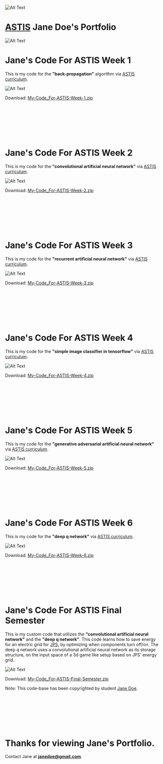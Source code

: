 ![Alt Text](https://github.com/g0dEngineer/ASTIS/blob/main/data/logo.png)

# [ASTIS](https://github.com/g0dEngineer/ASTIS) Jane Doe's Portfolio

![Alt Text](https://github.com/g0dEngineer/ASTIS/blob/main/data/SampleCandidatePortfolio/students/Jane-Doe/JANE-DOE-GMAIL.COM/person-.png)

# Jane's Code For ASTIS Week 1

This is my code for the **"back-propagation"** algorithm via [ASTIS curriculum](https://github.com/g0dEngineer/ASTIS/blob/main/README.md).

![Alt Text](https://github.com/g0dEngineer/ASTIS/blob/main/data/SampleCandidatePortfolio/students/Jane-Doe/JANE-DOE-GMAIL.COM/zip.png)

Download: [My-Code_For-ASTIS-Week-1.zip](https://github.com/g0dEngineer/ASTIS/tree/main/data/SampleCandidatePortfolio/students/Jane-Doe/JANE-DOE-GMAIL.COM/My-Code_For-ASTIS-Week-1.zip)

<br/><br/><br/><br/><br/><br/>

# Jane's Code For ASTIS Week 2

This is my code for the **"convolutional artificial neural network"** via [ASTIS curriculum](https://github.com/g0dEngineer/ASTIS/blob/main/README.md).

![Alt Text](https://github.com/g0dEngineer/ASTIS/blob/main/data/SampleCandidatePortfolio/students/Jane-Doe/JANE-DOE-GMAIL.COM/zip.png)

Download: [My-Code_For-ASTIS-Week-2.zip](https://github.com/g0dEngineer/ASTIS/tree/main/data/SampleCandidatePortfolio/students/Jane-Doe/JANE-DOE-GMAIL.COM/My-Code_For-ASTIS-Week-2.zip)

<br/><br/><br/><br/><br/><br/>


# Jane's Code For ASTIS Week 3

This is my code for the **"recurrent artificial neural network"** via [ASTIS curriculum](https://github.com/g0dEngineer/ASTIS/blob/main/README.md).

![Alt Text](https://github.com/g0dEngineer/ASTIS/blob/main/data/SampleCandidatePortfolio/students/Jane-Doe/JANE-DOE-GMAIL.COM/zip.png)

Download: [My-Code_For-ASTIS-Week-3.zip](https://github.com/g0dEngineer/ASTIS/tree/main/data/SampleCandidatePortfolio/students/Jane-Doe/JANE-DOE-GMAIL.COM/My-Code_For-ASTIS-Week-3.zip)

<br/><br/><br/><br/><br/><br/>



# Jane's Code For ASTIS Week 4

This is my code for the **"simple image classifier in tensorflow"** via [ASTIS curriculum](https://github.com/g0dEngineer/ASTIS/blob/main/README.md).

![Alt Text](https://github.com/g0dEngineer/ASTIS/blob/main/data/SampleCandidatePortfolio/students/Jane-Doe/JANE-DOE-GMAIL.COM/zip.png)

Download: [My-Code_For-ASTIS-Week-4.zip](https://github.com/g0dEngineer/ASTIS/tree/main/data/SampleCandidatePortfolio/students/Jane-Doe/JANE-DOE-GMAIL.COM/My-Code_For-ASTIS-Week-4.zip)

<br/><br/><br/><br/><br/><br/>




# Jane's Code For ASTIS Week 5

This is my code for the **"generative adversarial artificial neural network"** via [ASTIS curriculum](https://github.com/g0dEngineer/ASTIS/blob/main/README.md).

![Alt Text](https://github.com/g0dEngineer/ASTIS/blob/main/data/SampleCandidatePortfolio/students/Jane-Doe/JANE-DOE-GMAIL.COM/zip.png)

Download: [My-Code_For-ASTIS-Week-5.zip](https://github.com/g0dEngineer/ASTIS/tree/main/data/SampleCandidatePortfolio/students/Jane-Doe/JANE-DOE-GMAIL.COM/My-Code_For-ASTIS-Week-5.zip)

<br/><br/><br/><br/><br/><br/>



# Jane's Code For ASTIS Week 6

This is my code for the **"deep q network"** via [ASTIS curriculum](https://github.com/g0dEngineer/ASTIS/blob/main/README.md).

![Alt Text](https://github.com/g0dEngineer/ASTIS/blob/main/data/SampleCandidatePortfolio/students/Jane-Doe/JANE-DOE-GMAIL.COM/zip.png)

Download: [My-Code_For-ASTIS-Week-6.zip](https://github.com/g0dEngineer/ASTIS/tree/main/data/SampleCandidatePortfolio/students/Jane-Doe/JANE-DOE-GMAIL.COM/My-Code_For-ASTIS-Week-6.zip)

<br/><br/><br/><br/><br/><br/>


# Jane's Code For ASTIS Final Semester

This is my custom code that utilizes the **"convolutional artificial neural network"** and the **"deep q network"**. This code learns how to save energy for an electric grid for [JPS](https://www.jpsco.com), by optimizing when components turn off/on. The deep q network uses a convolutional artificial neural network as its storage structure, on the input space of a 3d game like setup based on JPS' energy grid.

![Alt Text](https://github.com/g0dEngineer/ASTIS/blob/main/data/SampleCandidatePortfolio/students/Jane-Doe/JANE-DOE-GMAIL.COM/zip.png)

Download: [My-Code_For-ASTIS-Final-Semester.zip](https://github.com/g0dEngineer/ASTIS/tree/main/data/SampleCandidatePortfolio/students/Jane-Doe/JANE-DOE-GMAIL.COM/My-Code_For-ASTIS-Final-Semester.zip)

Note: This code-base has been copyrighted by student [Jane Doe](http://github.com/JordanMicahBennett/https-github.com-JordanMicahBennett-Machine-Learning-Jamaica-Institute_SampleCandidatePortfolio/blob/main/students/Jane-Doe/ASTIS-JANE-GMAIL.COM/PORTFOLIO.MD).

<br/><br/><br/><br/><br/><br/>

# Thanks for viewing Jane's Portfolio.

Contact Jane at **janedoe@gmail.com**.
